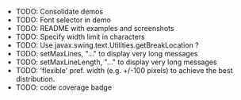 * TODO: Consolidate demos
* TODO: Font selector in demo
* TODO: README with examples and screenshots
* TODO: Specify width limit in characters
* TODO: Use javax.swing.text.Utilities.getBreakLocation ?
* TODO: setMaxLines, "..." to display very long messages
* TODO: setMaxLineLength, "..." to display very long messages
* TODO: 'flexible' pref. width (e.g. +/-100 pixels) to achieve the best distribution.
* TODO: code coverage badge
